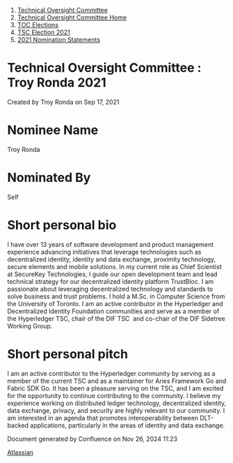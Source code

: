 1. [Technical Oversight Committee](index.html)
2. [Technical Oversight Committee Home](Technical-Oversight-Committee-Home_21430274.html)
3. [TOC Elections](TOC-Elections_21448771.html)
4. [TSC Election 2021](TSC-Election-2021_21442572.html)
5. [2021 Nomination Statements](2021-Nomination-Statements_21430631.html)

# Technical Oversight Committee : Troy Ronda 2021

Created by Troy Ronda on Sep 17, 2021

# Nominee Name

Troy Ronda

# Nominated By

Self

# Short personal bio

I have over 13 years of software development and product management experience advancing initiatives that leverage technologies such as decentralized identity, identity and data exchange, proximity technology, secure elements and mobile solutions. In my current role as Chief Scientist at SecureKey Technologies, I guide our open development team and lead technical strategy for our decentralized identity platform TrustBloc. I am passionate about leveraging decentralized technology and standards to solve business and trust problems. I hold a M.Sc. in Computer Science from the University of Toronto. I am an active contributor in the Hyperledger and Decentralized Identity Foundation communities and serve as a member of the Hyperledger TSC, chair of the DIF TSC  and co-chair of the DIF Sidetree Working Group.

# Short personal pitch

I am an active contributor to the Hyperledger community by serving as a member of the current TSC and as a maintainer for Aries Framework Go and Fabric SDK Go. It has been a pleasure serving on the TSC, and I am excited for the opportunity to continue contributing to the community. I believe my experience working on distributed ledger technology, decentralized identity, data exchange, privacy, and security are highly relevant to our community. I am interested in an agenda that promotes interoperability between DLT-backed applications, particularly in the areas of identity and data exchange.

Document generated by Confluence on Nov 26, 2024 11:23

[Atlassian](http://www.atlassian.com/)
